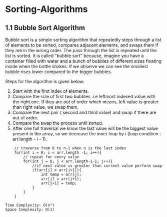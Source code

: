 # Sorting-Algorithms

## 1.1 Bubble Sort Algorithm

Bubble sort is a simple sorting algorithm that repeatedly steps through a list of elements to be sorted,
compares adjacent elements, and swaps them if they are in the wrong order.
The pass through the list is repeated until the list is sorted. It is called "bubble sort" because, 
imagine you have a container filled with water and a bunch of bubbles of different sizes floating inside when the bottle shakes. 
If we observe we can see  the smallest bubble rises lower compared to the bigger bubbles.

Steps for the algorithm is given below:
1. Start with the first index of elements.
2. Compare the size of first two bubbles .i.e leftmost indexed value with the right one. If they are out of order which means, left value is greater than right value, we swap them.
3. Compare the next pair ( second and third value) and swap if there are out of order.
4. Compare the swap the process until sorted.
5. After one full traversal we know the last value will be the biggest value present in the array, so we decrease the inner loop by i (loop condition : arr.length - i - 1).
``` 
    // traverse from 0 to n-1 when n is the last index    
    for(int i = 0; i < arr.length -1; i++){
        // repeat for every value
        for(int j = 0; j < arr.length-i-1; j++){
            //if next value is greater than current value perform swap
            if(arr[j] > arr[j+1]){
                int temp = arr[j];
                arr[j] = arr[j+1];
                arr[j+1] = temp;
            }
        }
    }
```
    Time Complexity: O(n²)
    Space Complexity: O(1)

